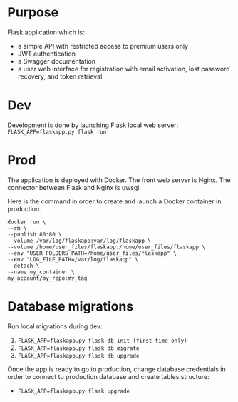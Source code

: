 # Purpose

Flask application which is:
* a simple API with restricted access to premium users only
* JWT authentication
* a Swagger documentation
* a user web interface for registration with email activation, lost password recovery, and token retrieval

# Dev

Development is done by launching Flask local web server: `FLASK_APP=flaskapp.py flask run`

# Prod

The application is deployed with Docker. The front web server is Nginx. The connector between Flask and Nginx is uwsgi.

Here is the command in order to create and launch a Docker container in production.

```
docker run \ 
--rm \
--publish 80:80 \
--volume /var/log/flaskapp:var/log/flaskapp \
--volume /home/user_files/flaskapp:/home/user_files/flaskapp \
--env "USER_FOLDERS_PATH=/home/user_files/flaskapp" \
--env "LOG_FILE_PATH=/var/log/flaskapp" \
--detach \
--name my_container \
my_acoount/my_repo:my_tag
```

# Database migrations

Run local migrations during dev:
1. `FLASK_APP=flaskapp.py flask db init (first time only)`
1. `FLASK_APP=flaskapp.py flask db migrate`
1. `FLASK_APP=flaskapp.py flask db upgrade`

Once the app is ready to go to production, change database credentials in order to connect to production database and create tables structure:
* `FLASK_APP=flaskapp.py flask upgrade`
